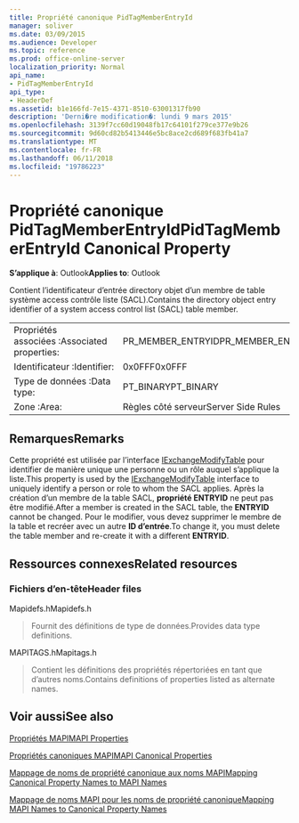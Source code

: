 ```yaml
---
title: Propriété canonique PidTagMemberEntryId
manager: soliver
ms.date: 03/09/2015
ms.audience: Developer
ms.topic: reference
ms.prod: office-online-server
localization_priority: Normal
api_name:
- PidTagMemberEntryId
api_type:
- HeaderDef
ms.assetid: b1e166fd-7e15-4371-8510-63001317fb90
description: 'Derni�re modification�: lundi 9 mars 2015'
ms.openlocfilehash: 3139f7cc60d19048fb17c64101f279ce377e9b26
ms.sourcegitcommit: 9d60cd82b5413446e5bc8ace2cd689f683fb41a7
ms.translationtype: MT
ms.contentlocale: fr-FR
ms.lasthandoff: 06/11/2018
ms.locfileid: "19786223"
---
```

# <a name="pidtagmemberentryid-canonical-property"></a><span data-ttu-id="ce1c0-103">Propriété canonique PidTagMemberEntryId</span><span class="sxs-lookup"><span data-stu-id="ce1c0-103">PidTagMemberEntryId Canonical Property</span></span>

  
  
<span data-ttu-id="ce1c0-104">**S’applique à**: Outlook</span><span class="sxs-lookup"><span data-stu-id="ce1c0-104">**Applies to**: Outlook</span></span> 
  
<span data-ttu-id="ce1c0-105">Contient l’identificateur d’entrée directory objet d’un membre de table système access contrôle liste (SACL).</span><span class="sxs-lookup"><span data-stu-id="ce1c0-105">Contains the directory object entry identifier of a system access control list (SACL) table member.</span></span>
  
|||
|:-----|:-----|
|<span data-ttu-id="ce1c0-106">Propriétés associées :</span><span class="sxs-lookup"><span data-stu-id="ce1c0-106">Associated properties:</span></span>  <br/> |<span data-ttu-id="ce1c0-107">PR_MEMBER_ENTRYID</span><span class="sxs-lookup"><span data-stu-id="ce1c0-107">PR_MEMBER_ENTRYID</span></span>  <br/> |
|<span data-ttu-id="ce1c0-108">Identificateur :</span><span class="sxs-lookup"><span data-stu-id="ce1c0-108">Identifier:</span></span>  <br/> |<span data-ttu-id="ce1c0-109">0x0FFF</span><span class="sxs-lookup"><span data-stu-id="ce1c0-109">0x0FFF</span></span>  <br/> |
|<span data-ttu-id="ce1c0-110">Type de données :</span><span class="sxs-lookup"><span data-stu-id="ce1c0-110">Data type:</span></span>  <br/> |<span data-ttu-id="ce1c0-111">PT_BINARY</span><span class="sxs-lookup"><span data-stu-id="ce1c0-111">PT_BINARY</span></span>  <br/> |
|<span data-ttu-id="ce1c0-112">Zone :</span><span class="sxs-lookup"><span data-stu-id="ce1c0-112">Area:</span></span>  <br/> |<span data-ttu-id="ce1c0-113">Règles côté serveur</span><span class="sxs-lookup"><span data-stu-id="ce1c0-113">Server Side Rules</span></span>  <br/> |
   
## <a name="remarks"></a><span data-ttu-id="ce1c0-114">Remarques</span><span class="sxs-lookup"><span data-stu-id="ce1c0-114">Remarks</span></span>

<span data-ttu-id="ce1c0-115">Cette propriété est utilisée par l’interface [IExchangeModifyTable](iexchangemodifytableiunknown.md) pour identifier de manière unique une personne ou un rôle auquel s’applique la liste.</span><span class="sxs-lookup"><span data-stu-id="ce1c0-115">This property is used by the [IExchangeModifyTable](iexchangemodifytableiunknown.md) interface to uniquely identify a person or role to whom the SACL applies.</span></span> <span data-ttu-id="ce1c0-116">Après la création d’un membre de la table SACL, **propriété ENTRYID** ne peut pas être modifié.</span><span class="sxs-lookup"><span data-stu-id="ce1c0-116">After a member is created in the SACL table, the **ENTRYID** cannot be changed.</span></span> <span data-ttu-id="ce1c0-117">Pour le modifier, vous devez supprimer le membre de la table et recréer avec un autre **ID d’entrée**.</span><span class="sxs-lookup"><span data-stu-id="ce1c0-117">To change it, you must delete the table member and re-create it with a different **ENTRYID**.</span></span>
  
## <a name="related-resources"></a><span data-ttu-id="ce1c0-118">Ressources connexes</span><span class="sxs-lookup"><span data-stu-id="ce1c0-118">Related resources</span></span>

### <a name="header-files"></a><span data-ttu-id="ce1c0-119">Fichiers d’en-tête</span><span class="sxs-lookup"><span data-stu-id="ce1c0-119">Header files</span></span>

<span data-ttu-id="ce1c0-120">Mapidefs.h</span><span class="sxs-lookup"><span data-stu-id="ce1c0-120">Mapidefs.h</span></span>
  
> <span data-ttu-id="ce1c0-121">Fournit des définitions de type de données.</span><span class="sxs-lookup"><span data-stu-id="ce1c0-121">Provides data type definitions.</span></span>
    
<span data-ttu-id="ce1c0-122">MAPITAGS.h</span><span class="sxs-lookup"><span data-stu-id="ce1c0-122">Mapitags.h</span></span>
  
> <span data-ttu-id="ce1c0-123">Contient les définitions des propriétés répertoriées en tant que d’autres noms.</span><span class="sxs-lookup"><span data-stu-id="ce1c0-123">Contains definitions of properties listed as alternate names.</span></span>
    
## <a name="see-also"></a><span data-ttu-id="ce1c0-124">Voir aussi</span><span class="sxs-lookup"><span data-stu-id="ce1c0-124">See also</span></span>



[<span data-ttu-id="ce1c0-125">Propriétés MAPI</span><span class="sxs-lookup"><span data-stu-id="ce1c0-125">MAPI Properties</span></span>](mapi-properties.md)
  
[<span data-ttu-id="ce1c0-126">Propriétés canoniques MAPI</span><span class="sxs-lookup"><span data-stu-id="ce1c0-126">MAPI Canonical Properties</span></span>](mapi-canonical-properties.md)
  
[<span data-ttu-id="ce1c0-127">Mappage de noms de propriété canonique aux noms MAPI</span><span class="sxs-lookup"><span data-stu-id="ce1c0-127">Mapping Canonical Property Names to MAPI Names</span></span>](mapping-canonical-property-names-to-mapi-names.md)
  
[<span data-ttu-id="ce1c0-128">Mappage de noms MAPI pour les noms de propriété canonique</span><span class="sxs-lookup"><span data-stu-id="ce1c0-128">Mapping MAPI Names to Canonical Property Names</span></span>](mapping-mapi-names-to-canonical-property-names.md)

